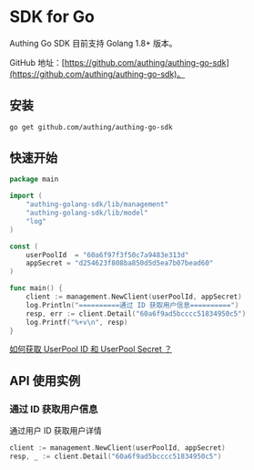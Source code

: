 # SDK for Go

Authing Go SDK 目前支持 Golang 1.8+ 版本。

GitHub 地址：[https://github.com/authing/authing-go-sdk](https://github.com/authing/authing-go-sdk)。

## 安装

```bash
go get github.com/authing/authing-go-sdk
```

## 快速开始

```go
package main

import (
	"authing-golang-sdk/lib/management"
	"authing-golang-sdk/lib/model"
	"log"
)

const (
	userPoolId  = "60a6f97f3f50c7a9483e313d"
	appSecret = "d254623f808ba850d5d5ea7b07bead60"
)

func main() {
	client := management.NewClient(userPoolId, appSecret)
	log.Println("==========通过 ID 获取用户信息==========")
	resp, err := client.Detail("60a6f9ad5bcccc51834950c5")
	log.Printf("%+v\n", resp)
}
```

[如何获取 UserPool ID 和 UserPool Secret ？](https://docs.authing.cn/v2/guides/faqs/get-userpool-id-and-secret.html)

## API 使用实例

### 通过 ID 获取用户信息

通过用户 ID 获取用户详情

```go
client := management.NewClient(userPoolId, appSecret)
resp, _ := client.Detail("60a6f9ad5bcccc51834950c5")
```

### 

